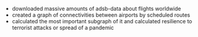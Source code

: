 * downloaded massive amounts of adsb-data about flights worldwide
* created a graph of connectivities between airports by scheduled routes
* calculated the most important subgraph of it and calculated resilience to terrorist attacks or spread of a pandemic 